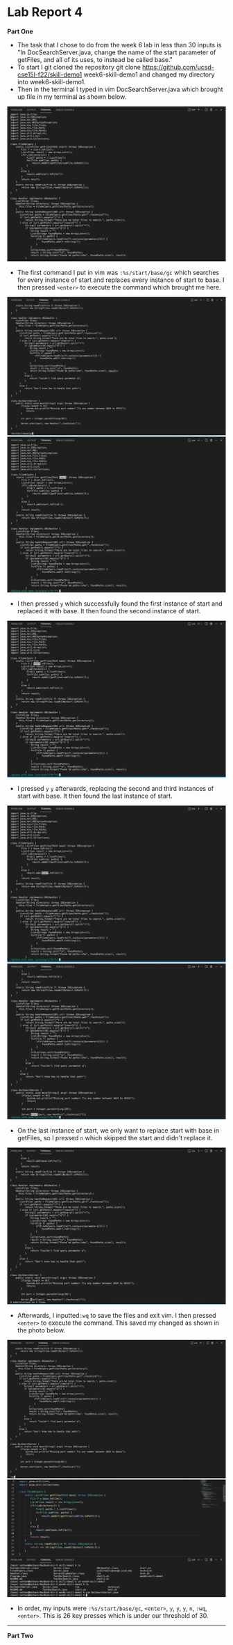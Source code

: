 # Lab Report 4


**Part One**



* The task that I chose to do from the week 6 lab in less than 30 inputs is "In DocSearchServer.java, change the name of the start parameter of getFiles, and all of its uses, to instead be called base." 
* To start I git cloned the repository git clone https://github.com/ucsd-cse15l-f22/skill-demo1 week6-skill-demo1 and changed my directory into week6-skill-demo1. 
* Then in the terminal I typed in vim DocSearchServer.java which brought up file in my terminal as shown below. 

![step1](step1.png)

* The first command I put in vim was `:%s/start/base/gc` which searches for every instance of start and replaces every instance of start to base. I then pressed `<enter>` to execute the command which brought me here. 

![step9](step9.png)
![step2](step2.png)

* I then pressed `y` which successfully found the first instance of start and replaced it with base. It then found the second instance of start. 

![step3](step3.png)

* I pressed `y` `y` afterwards, replacing the second and third instances of start with base. It then found the last instance of start. 

![step4](step4.png)
![step5](step8.png)

* On the last instance of start, we only want to replace start with base in getFiles, so I pressed `n` which skipped the start and didn't replace it. 

![step5](step5.png)

* Afterwards, I inputted`:wq` to save the files and exit vim. I then pressed `<enter>` to execute the command. This saved my changed as shown in the photo below. 

![step10](step10.png)
![step6](step6.png)

* In order, my inputs were `:%s/start/base/gc`, `<enter>`, `y`, `y`, `y`, `n`, `:wq`, `<enter>`. This is 26 key presses which is under our threshold of 30. 

---

**Part Two**

